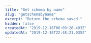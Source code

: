 ```yaml
---
title: "Get schema by name"
slug: "getschemabyname"
excerpt: "Return the schema saved."
hidden: false
createdAt: "2019-12-16T06:09:28.493Z"
updatedAt: "2019-12-16T22:48:21.035Z"
---
```

